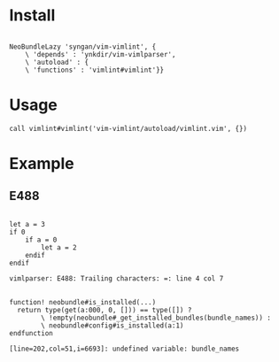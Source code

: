 # Install

```vim

NeoBundleLazy 'syngan/vim-vimlint', {
    \ 'depends' : 'ynkdir/vim-vimlparser',
    \ 'autoload' : {
    \ 'functions' : 'vimlint#vimlint'}}
```

# Usage

```vim
call vimlint#vimlint('vim-vimlint/autoload/vimlint.vim', {})
```



# Example

## E488

```vim

let a = 3
if 0
    if a = 0
		let a = 2
	endif
endif
```
```vim
vimlparser: E488: Trailing characters: =: line 4 col 7
```

##

```vim
function! neobundle#is_installed(...)
  return type(get(a:000, 0, [])) == type([]) ?
        \ !empty(neobundle#_get_installed_bundles(bundle_names)) :
        \ neobundle#config#is_installed(a:1)
endfunction

```

```vim
[line=202,col=51,i=6693]: undefined variable: bundle_names
```
